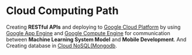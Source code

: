 # Cloud Computing Path

Creating **RESTful APIs** and deploying to [Google Cloud Platform](https://cloud.google.com)
by using [Google App Engine](https://cloud.google.com/appengine) and [Google Compute Engine](https://cloud.google.com/compute) for communication between **Machine Learning System Model** and **Mobile Development**. And Creating database in [Cloud NoSQL(Mongodb](https://console.cloud.google.com/marketplace/product/mongodb/mdb-atlas-self-service?authuser=3&project=gloapp-389203).
